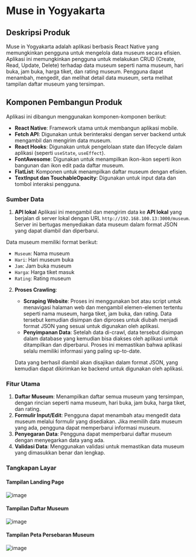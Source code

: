 # Muse in Yogyakarta

## Deskripsi Produk

Muse in Yogyakarta adalah aplikasi berbasis React Native yang memungkinkan pengguna untuk mengelola data museum secara efisien. Aplikasi ini memungkinkan pengguna untuk melakukan CRUD (Create, Read, Update, Delete) terhadap data museum seperti nama museum, hari buka, jam buka, harga tiket, dan rating museum. Pengguna dapat menambah, mengedit, dan melihat detail data museum, serta melihat tampilan daftar museum yang tersimpan.

## Komponen Pembangun Produk

Aplikasi ini dibangun menggunakan komponen-komponen berikut:

- **React Native**: Framework utama untuk membangun aplikasi mobile.
- **Fetch API**: Digunakan untuk berinteraksi dengan server backend untuk mengambil dan mengirim data museum.
- **React Hooks**: Digunakan untuk pengelolaan state dan lifecycle dalam aplikasi (seperti `useState`, `useEffect`).
- **FontAwesome**: Digunakan untuk menampilkan ikon-ikon seperti ikon bangunan dan ikon edit pada daftar museum.
- **FlatList**: Komponen untuk menampilkan daftar museum dengan efisien.
- **TextInput dan TouchableOpacity**: Digunakan untuk input data dan tombol interaksi pengguna.

### Sumber Data

1. **API lokal**
Aplikasi ini mengambil dan mengirim data ke **API lokal** yang berjalan di server lokal dengan URL `http://192.168.100.13:3000/museum`. Server ini bertugas menyediakan data museum dalam format JSON yang dapat diambil dan diperbarui.

Data museum memiliki format berikut:

- `Museum`: Nama museum
- `Hari`: Hari museum buka
- `Jam`: Jam buka museum
- `Harga`: Harga tiket masuk
- `Rating`: Rating museum

2. **Proses Crawling**:
   - **Scraping Website**: Proses ini menggunakan bot atau script untuk menavigasi halaman web dan mengambil elemen-elemen tertentu seperti nama museum, harga tiket, jam buka, dan rating. Data tersebut kemudian disimpan dan diproses untuk diubah menjadi format JSON yang sesuai untuk digunakan oleh aplikasi.
   - **Penyimpanan Data**: Setelah data di-crawl, data tersebut disimpan dalam database yang kemudian bisa diakses oleh aplikasi untuk ditampilkan dan diperbarui. Proses ini memastikan bahwa aplikasi selalu memiliki informasi yang paling up-to-date.
   
   Data yang berhasil diambil akan disajikan dalam format JSON, yang kemudian dapat dikirimkan ke backend untuk digunakan oleh aplikasi.

### Fitur Utama

1. **Daftar Museum**: Menampilkan daftar semua museum yang tersimpan, dengan rincian seperti nama museum, hari buka, jam buka, harga tiket, dan rating.
2. **Formulir Input/Edit**: Pengguna dapat menambah atau mengedit data museum melalui formulir yang disediakan. Jika memilih data museum yang ada, pengguna dapat memperbarui informasi museum.
3. **Penyegaran Data**: Pengguna dapat memperbarui daftar museum dengan menyegarkan data yang ada.
4. **Validasi Data**: Menggunakan validasi untuk memastikan data museum yang dimasukkan benar dan lengkap.

### Tangkapan Layar
#### Tampilan Landing Page
![image](https://github.com/user-attachments/assets/a970c7a1-f728-4678-8e38-6633910c3271)

#### Tampilan Daftar Museum
![image](https://github.com/user-attachments/assets/247d60d4-e289-4a85-aa19-03063ef49302)


#### Tampilan Peta Persebaran Museum
![image](https://github.com/user-attachments/assets/54f15ea4-0217-4f6e-a623-974f133d7de7)


